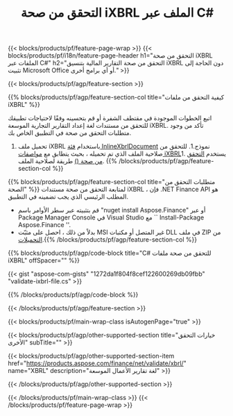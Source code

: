 ﻿---
title: التحقق من صحة iXBRL الملف عبر C#
description: نموذج رمز للتحقق من صحة ملف iXBRL. استخدم API مثال التعليمات البرمجية للتحقق من صحة الملفات المجمعة iXBRL داخل التطبيقات المستندة إلى .NET. 
url: /ar/net/validate/ixbrl/
family: finance
platformtag: net
feature: validate
informat: iXBRL
outformat: 
otherformats: 
---
{{< blocks/products/pf/feature-page-wrap >}}
{{< blocks/products/pf/i18n/feature-page-header h1="التحقق من صحة iXBRL الملفات عبر C#" h2="التحقق من صحة التقارير المالية بتنسيق iXBRL دون الحاجة إلى تثبيت Microsoft Office أو أي برامج أخرى." >}}

{{< blocks/products/pf/agp/feature-section >}}

{{% blocks/products/pf/agp/feature-section-col title="كيفية التحقق من ملفات iXBRL" %}}

اتبع الخطوات الموجودة في مقتطف الشفرة أو قم بتحسينه وفقًا لاحتياجات تطبيقك للتحقق من مستندات لغة إعداد التقارير التجارية الموسعة iXBRL. تأكد من وجود متطلبات التحقق من صحة في التطبيق الخاص بك.

1. تحميل ملف iXBRL باستخدام [فئة InlineXbrlDocument](https://apireference.aspose.com/finance/net/aspose.finance.xbrl.inline/inlinexbrldocument) نموذج.1. للتحقق من صلاحية الملف الذي تم تحميله ، بحيث يتطابق مع [مواصفات iXBRL](http://www.xbrl.org/specification/inlinexbrl-part1/rec-2013-11-18/inlinexbrl-part1-rec-2013-11-18.html)1. يستخدم [التحقق من صحة ()](https://apireference.aspose.com/finance/net/aspose.finance.xbrl.inline/inlinexbrldocument/methods/validate) طريقة لصلاحية الملف.
{{% /blocks/products/pf/agp/feature-section-col %}}

{{% blocks/products/pf/agp/feature-section-col title="متطلبات التحقق من الصحة" %}}
لمتابعة التحقق من صحة مستندات iXBRL ، فإن .NET Finance API هو المطلب الرئيسي الذي يجب تضمينه في التطبيق. 
- قم بتثبيته عبر سطر الأوامر باسم "nuget install Aspose.Finance" أو عبر Package Manager Console في Visual Studio مع `` Install-Package Aspose.Finance ''.
- بدلاً من ذلك ، احصل على مثبّت MSI غير المتصل أو مكتبات DLL في ملف ZIP من [التحميلات](https://downloads.aspose.com/finance/net).{{% /blocks/products/pf/agp/feature-section-col %}}

{{% blocks/products/pf/agp/code-block title="C# للتحقق من صحة ملفات iXBRL" offSpacer="" %}}

{{< gist "aspose-com-gists" "1272da1f804f8cef122600269db09fbb" "validate-ixbrl-file.cs" >}}

{{% /blocks/products/pf/agp/code-block %}}

{{< /blocks/products/pf/agp/feature-section >}}

{{< blocks/products/pf/main-wrap-class isAutogenPage="true" >}}

{{< blocks/products/pf/agp/other-supported-section title="خيارات التحقق الأخرى" subTitle="" >}}

{{< blocks/products/pf/agp/other-supported-section-item href="https://products.aspose.com/finance/net/validate/xbrl/" name="XBRL" description="لغة تقارير الأعمال الموسعة" >}}

{{< /blocks/products/pf/agp/other-supported-section >}}

{{< /blocks/products/pf/main-wrap-class >}}
{{< /blocks/products/pf/feature-page-wrap >}}